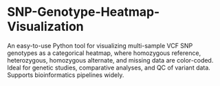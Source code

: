 # SNP-Genotype-Heatmap-Visualization
An easy-to-use Python tool for visualizing multi-sample VCF SNP genotypes as a categorical heatmap, where homozygous reference, heterozygous, homozygous alternate, and missing data are color-coded. Ideal for genetic studies, comparative analyses, and QC of variant data. Supports bioinformatics pipelines widely.
